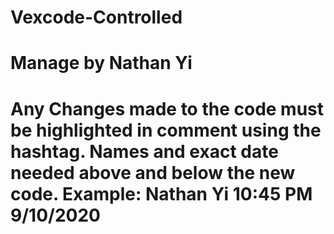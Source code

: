 # Vexcode-Controlled
# Manage by Nathan Yi
# Any Changes made to the code must be highlighted in comment using the hashtag. Names and exact date needed above and below the new code. Example: Nathan Yi 10:45 PM 9/10/2020
